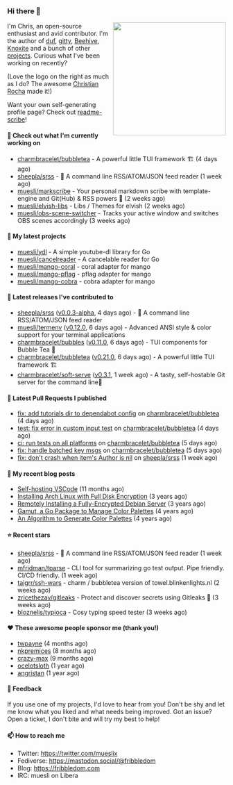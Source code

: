 ### Hi there 👋

<img align="right" src="https://raw.githubusercontent.com/muesli/muesli/master/assets/termenv.png" width="260">

I'm Chris, an open-source enthusiast and avid contributor. I'm the author of [duf](https://github.com/muesli/duf),
[gitty](https://github.com/muesli/gitty), [Beehive](https://github.com/muesli/beehive), [Knoxite](https://github.com/knoxite/knoxite)
 and a bunch of other [projects](https://fribbledom.com/projects/). Curious what I've been working on recently?

(Love the logo on the right as much as I do? The awesome [Christian Rocha](https://github.com/meowgorithm/) made it!)

Want your own self-generating profile page? Check out [readme-scribe](https://github.com/muesli/readme-scribe)!

#### 👷 Check out what I'm currently working on

- [charmbracelet/bubbletea](https://github.com/charmbracelet/bubbletea) - A powerful little TUI framework 🏗 (4 days ago)
- [sheepla/srss](https://github.com/sheepla/srss) - 📘 A command line RSS/ATOM/JSON feed reader (1 week ago)
- [muesli/markscribe](https://github.com/muesli/markscribe) - Your personal markdown scribe with template-engine and Git(Hub) &amp; RSS powers 📜 (2 weeks ago)
- [muesli/elvish-libs](https://github.com/muesli/elvish-libs) - Libs / Themes for elvish (2 weeks ago)
- [muesli/obs-scene-switcher](https://github.com/muesli/obs-scene-switcher) - Tracks your active window and switches OBS scenes accordingly (3 weeks ago)

#### 🌱 My latest projects

- [muesli/ydl](https://github.com/muesli/ydl) - A simple youtube-dl library for Go
- [muesli/cancelreader](https://github.com/muesli/cancelreader) - A cancelable reader for Go
- [muesli/mango-coral](https://github.com/muesli/mango-coral) - coral adapter for mango
- [muesli/mango-pflag](https://github.com/muesli/mango-pflag) - pflag adapter for mango
- [muesli/mango-cobra](https://github.com/muesli/mango-cobra) - cobra adapter for mango

#### 🔭 Latest releases I've contributed to

- [sheepla/srss](https://github.com/sheepla/srss) ([v0.0.3-alpha](https://github.com/sheepla/srss/releases/tag/v0.0.3-alpha), 4 days ago) - 📘 A command line RSS/ATOM/JSON feed reader
- [muesli/termenv](https://github.com/muesli/termenv) ([v0.12.0](https://github.com/muesli/termenv/releases/tag/v0.12.0), 6 days ago) - Advanced ANSI style &amp; color support for your terminal applications
- [charmbracelet/bubbles](https://github.com/charmbracelet/bubbles) ([v0.11.0](https://github.com/charmbracelet/bubbles/releases/tag/v0.11.0), 6 days ago) - TUI components for Bubble Tea 🍡
- [charmbracelet/bubbletea](https://github.com/charmbracelet/bubbletea) ([v0.21.0](https://github.com/charmbracelet/bubbletea/releases/tag/v0.21.0), 6 days ago) - A powerful little TUI framework 🏗
- [charmbracelet/soft-serve](https://github.com/charmbracelet/soft-serve) ([v0.3.1](https://github.com/charmbracelet/soft-serve/releases/tag/v0.3.1), 1 week ago) - A tasty, self-hostable Git server for the command line🍦

#### 🔨 Latest Pull Requests I published

- [fix: add tutorials dir to dependabot config](https://github.com/charmbracelet/bubbletea/pull/332) on [charmbracelet/bubbletea](https://github.com/charmbracelet/bubbletea) (4 days ago)
- [test: fix error in custom input test](https://github.com/charmbracelet/bubbletea/pull/331) on [charmbracelet/bubbletea](https://github.com/charmbracelet/bubbletea) (4 days ago)
- [ci: run tests on all platforms](https://github.com/charmbracelet/bubbletea/pull/327) on [charmbracelet/bubbletea](https://github.com/charmbracelet/bubbletea) (5 days ago)
- [fix: handle batched key msgs](https://github.com/charmbracelet/bubbletea/pull/326) on [charmbracelet/bubbletea](https://github.com/charmbracelet/bubbletea) (5 days ago)
- [fix: don&#39;t crash when item&#39;s Author is nil](https://github.com/sheepla/srss/pull/11) on [sheepla/srss](https://github.com/sheepla/srss) (1 week ago)

#### 📜 My recent blog posts

- [Self-hosting VSCode](https://fribbledom.com/posts/selfhosting-vscode/) (11 months ago)
- [Installing Arch Linux with Full Disk Encryption](https://fribbledom.com/posts/encrypted-arch-install/) (3 years ago)
- [Remotely Installing a Fully-Encrypted Debian Server](https://fribbledom.com/posts/encrypted-remote-debian-install/) (3 years ago)
- [Gamut, a Go Package to Manage Color Palettes](https://fribbledom.com/posts/gamut-package-to-handle-color-palettes/) (4 years ago)
- [An Algorithm to Generate Color Palettes](https://fribbledom.com/posts/an-algorithm-to-generate-color-palettes/) (4 years ago)

#### ⭐ Recent stars

- [sheepla/srss](https://github.com/sheepla/srss) - 📘 A command line RSS/ATOM/JSON feed reader (1 week ago)
- [mfridman/tparse](https://github.com/mfridman/tparse) - CLI tool for summarizing go test output. Pipe friendly. CI/CD friendly. (1 week ago)
- [taigrr/ssh-wars](https://github.com/taigrr/ssh-wars) - charm / bubbletea version of towel.blinkenlights.nl (2 weeks ago)
- [zricethezav/gitleaks](https://github.com/zricethezav/gitleaks) - Protect and discover secrets using Gitleaks 🔑 (3 weeks ago)
- [bloznelis/typioca](https://github.com/bloznelis/typioca) - Cosy typing speed tester (3 weeks ago)

#### ❤️ These awesome people sponsor me (thank you!)

- [twpayne](https://github.com/twpayne) (4 months ago)
- [nkpremices](https://github.com/nkpremices) (8 months ago)
- [crazy-max](https://github.com/crazy-max) (9 months ago)
- [ocelotsloth](https://github.com/ocelotsloth) (1 year ago)
- [angristan](https://github.com/angristan) (1 year ago)

#### 💬 Feedback

If you use one of my projects, I'd love to hear from you! Don't be shy and let me know what you liked
and what needs being improved. Got an issue? Open a ticket, I don't bite and will try my best to help!

#### 📫 How to reach me

- Twitter: https://twitter.com/mueslix
- Fediverse: https://mastodon.social/@fribbledom
- Blog: https://fribbledom.com
- IRC: muesli on Libera
